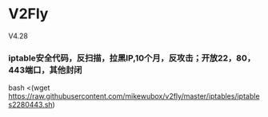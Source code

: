 # V2Fly
V4.28

### iptable安全代码，反扫描，拉黑IP,10个月，反攻击；开放22，80，443端口，其他封闭

 bash <(wget  https://raw.githubusercontent.com/mikewubox/v2fly/master/iptables/iptables2280443.sh)
